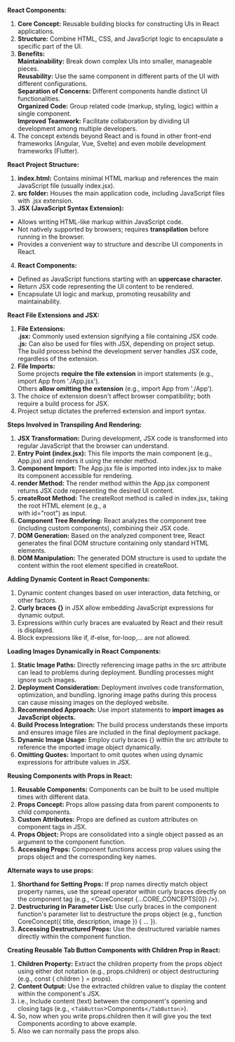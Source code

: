 **React Components:**
1. **Core Concept:** Reusable building blocks for constructing UIs in React applications.
2. **Structure:** Combine HTML, CSS, and JavaScript logic to encapsulate a specific part of the UI.
3. **Benefits:** <br/>
**Maintainability:** Break down complex UIs into smaller, manageable pieces. <br/>
**Reusability:** Use the same component in different parts of the UI with different configurations. <br/>
**Separation of Concerns:** Different components handle distinct UI functionalities. <br/>
**Organized Code:** Group related code (markup, styling, logic) within a single component. <br/>
**Improved Teamwork:** Facilitate collaboration by dividing UI development among multiple developers. <br/>
4. The concept extends beyond React and is found in other front-end frameworks (Angular, Vue, Svelte) and even mobile development frameworks (Flutter).

**React Project Structure:**
1. **index.html:** Contains minimal HTML markup and references the main JavaScript file (usually index.jsx).
2. **src folder:** Houses the main application code, including JavaScript files with .jsx extension.
3. **JSX (JavaScript Syntax Extension):**
<ul>
<li>Allows writing HTML-like markup within JavaScript code.</li>
<li>Not natively supported by browsers; requires <strong>transpilation</strong> before running in the browser.</li>
<li>Provides a convenient way to structure and describe UI components in React.</li>
</ul>

4. **React Components:**
<ul>
  <li>Defined as JavaScript functions starting with an <strong>uppercase character.</strong></li>
<li>Return JSX code representing the UI content to be rendered.</li>
<li>Encapsulate UI logic and markup, promoting reusability and maintainability.</li>
</ul>

**React File Extensions and JSX:**
1. **File Extensions:** <br/>
**.jsx:** Commonly used extension signifying a file containing JSX code. <br/>
**.js:** Can also be used for files with JSX, depending on project setup. <br/>
The build process behind the development server handles JSX code, regardless of the extension.
2. **File Imports:**<br/>
Some projects **require the file extension** in import statements (e.g., import App from './App.jsx'). <br/>
Others **allow omitting the extension** (e.g., import App from './App'). <br/>
3. The choice of extension doesn't affect browser compatibility; both require a build process for JSX.
4. Project setup dictates the preferred extension and import syntax.

**Steps Involved in Transpiling And Rendering:**
1. **JSX Transformation:** During development, JSX code is transformed into regular JavaScript that the browser can understand.
2. **Entry Point (index.jsx):** This file imports the main component (e.g., App.jsx) and renders it using the render method.
3. **Component Import:** The App.jsx file is imported into index.jsx to make its component accessible for rendering.
4. **render Method:** The render method within the App.jsx component returns JSX code representing the desired UI content.
5. **createRoot Method:** The createRoot method is called in index.jsx, taking the root HTML element (e.g., a <div> with id="root") as input.
6. **Component Tree Rendering:** React analyzes the component tree (including custom components), combining their JSX code.
7. **DOM Generation:** Based on the analyzed component tree, React generates the final DOM structure containing only standard HTML elements.
8. **DOM Manipulation:** The generated DOM structure is used to update the content within the root element specified in createRoot.

**Adding Dynamic Content in React Components:**
1. Dynamic content changes based on user interaction, data fetching, or other factors.
2. **Curly braces {}** in JSX allow embedding JavaScript expressions for dynamic output.
3. Expressions within curly braces are evaluated by React and their result is displayed.
4. Block expressions like if, if-else, for-loop,... are not allowed.

**Loading Images Dynamically in React Components:**
1. **Static Image Paths:** Directly referencing image paths in the src attribute can lead to problems during deployment. Bundling processes might ignore such images.
2. **Deployment Consideration:** Deployment involves code transformation, optimization, and bundling. Ignoring image paths during this process can cause missing images on the deployed website.
3. **Recommended Approach:** Use import statements to **import images as JavaScript objects.**
4. **Build Process Integration:** The build process understands these imports and ensures image files are included in the final deployment package.
5. **Dynamic Image Usage:** Employ curly braces {} within the src attribute to reference the imported image object dynamically.
6. **Omitting Quotes:** Important to omit quotes when using dynamic expressions for attribute values in JSX.

**Reusing Components with Props in React:**
1. **Reusable Components:** Components can be built to be used multiple times with different data.
2. **Props Concept:** Props allow passing data from parent components to child components.
3. **Custom Attributes:** Props are defined as custom attributes on component tags in JSX.
4. **Props Object:** Props are consolidated into a single object passed as an argument to the component function.
5. **Accessing Props:** Component functions access prop values using the props object and the corresponding key names.

**Alternate ways to use props:**
1. **Shorthand for Setting Props:** If prop names directly match object property names, use the spread operator within curly braces directly on the component tag (e.g., <CoreConcept {...CORE_CONCEPTS[0]} />).
2. **Destructuring in Parameter List:** Use curly braces in the component function's parameter list to destructure the props object (e.g., function CoreConcept({ title, description, image }) { ... }).
3. **Accessing Destructured Props:** Use the destructured variable names directly within the component function.

**Creating Reusable Tab Button Components with Children Prop in React:**
1. **Children Property:** Extract the children property from the props object using either dot notation (e.g., props.children) or object destructuring (e.g., const { children } = props).
2. **Content Output:** Use the extracted children value to display the content within the component's JSX.
3. i.e., Include content (text) between the component's opening and closing tags (e.g., <<code>TabButton</code>>Components<<code>/TabButton</code>>).
4. So, now when you write props.children then it will give you the text Components acording to above example.
5. Also we can normally pass the props also.


